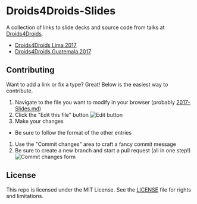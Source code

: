 # Droids4Droids-Slides

A collection of links to slide decks and source code from talks at [Droids4Droids](http://droids4droids.com).

* [Droids4Droids Lima 2017](2017-Droids4Droids-Lima-Slides.md)
* [Droids4Droids Guatemala 2017](2017-Droids4Droids-Guatemala-Slides.md)

## Contributing

Want to add a link or fix a type? Great! Below is the easiest way to contribute.

1. Navigate to the file you want to modify in your browser (probably [2017-Slides.md](2017-Slides.md))
1. Click the "Edit this file" button ![Edit button](images/edit-button.png)
1. Make your changes
  * Be sure to follow the format of the other entries
1. Use the "Commit changes" area to craft a fancy commit message
1. Be sure to create a new branch and start a pull request (all in one step!) ![Commit changes form](images/commit.png)


## License

This repo is licensed under the MIT License. See the [LICENSE](LICENSE.md) file for rights and limitations.
